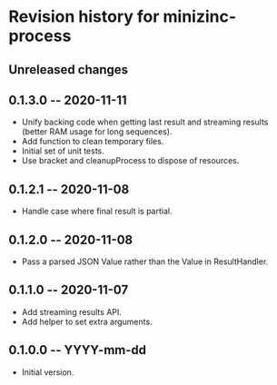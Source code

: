 # Revision history for minizinc-process

## Unreleased changes

## 0.1.3.0 -- 2020-11-11

* Unify backing code when getting last result and streaming results (better RAM usage for long sequences).
* Add function to clean temporary files.
* Initial set of unit tests.
* Use bracket and cleanupProcess to dispose of resources.

## 0.1.2.1 -- 2020-11-08

* Handle case where final result is partial.

## 0.1.2.0 -- 2020-11-08

* Pass a parsed JSON Value rather than the Value in ResultHandler.

## 0.1.1.0 -- 2020-11-07

* Add streaming results API.
* Add helper to set extra arguments.

## 0.1.0.0 -- YYYY-mm-dd

* Initial version.
